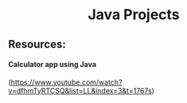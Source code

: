 <h1 align="center">Java Projects</h1>

## Resources:
#### Calculator app using Java
(https://www.youtube.com/watch?v=dfhmTyRTCSQ&list=LL&index=3&t=1767s)
